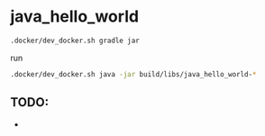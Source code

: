 # java_hello_world

``` bash
.docker/dev_docker.sh gradle jar
```
run
``` bash
.docker/dev_docker.sh java -jar build/libs/java_hello_world-*
```

## TODO:
- 
